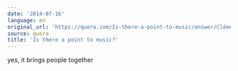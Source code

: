 ```yaml
---
date: '2014-07-16'
language: en
original_url: 'https://quora.com/Is-there-a-point-to-music/answer/Clément-Renaud'
source: quora
title: 'Is there a point to music?'
---
```


yes, it brings people together
